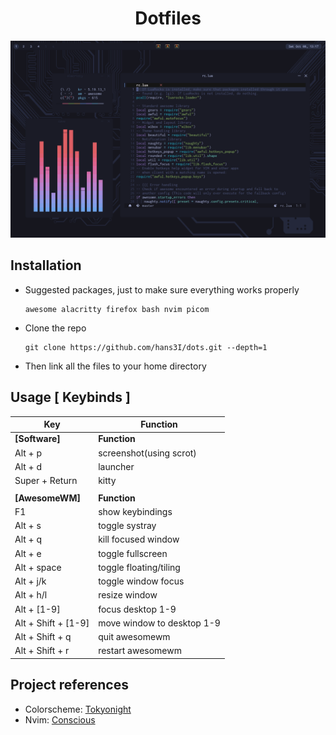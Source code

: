 <h1 align="center">Dotfiles</h1>

<p align="center">
  <img src="preview.png">
</p>

## Installation

- Suggested packages, just to make sure everything works properly

    ```
    awesome alacritty firefox bash nvim picom
    ```

</details>

- Clone the repo

  ```
  git clone https://github.com/hans3I/dots.git --depth=1
  ```

- Then link all the files to your home directory

</details>

## Usage [ Keybinds ] 
| Key                                  | Function                   |
| -----                                | -----                      |
| **[Software]**                       | **Function**               |
| Alt + p                              | screenshot(using scrot)    |
| Alt + d                              | launcher                   |
| Super + Return                       | kitty                      |
|                                      |                            |
| **[AwesomeWM]**                      | **Function**               |
| F1                                   | show keybindings           |
| Alt + s                              | toggle systray             |
| Alt + q                              | kill focused window        |
| Alt + e                              | toggle fullscreen          |
| Alt + space                          | toggle floating/tiling     |
| Alt + j/k                            | toggle window focus        |
| Alt + h/l                            | resize window              |
| Alt + [1-9]                          | focus desktop 1-9          |
| Alt + Shift + [1-9]                  | move window to desktop 1-9 |
| Alt + Shift + q                      | quit awesomewm             |
| Alt + Shift + r                      | restart awesomewm          |


## Project references
  - Colorscheme: [Tokyonight](https://github.com/folke/tokyonight.nvim)
  - Nvim: [Conscious](https://github.com/manas140/conscious)
